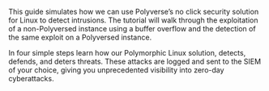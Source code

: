 This guide simulates how we can use Polyverse’s no click security solution for Linux to detect intrusions. The tutorial will walk through the exploitation of a non-Polyversed instance using a buffer overflow and the detection of the same exploit on a Polyversed instance.

In four simple steps learn how our Polymorphic Linux solution, detects, defends, and deters threats. These attacks are logged and sent to the SIEM of your choice, giving you unprecedented visibility into zero-day cyberattacks. 
